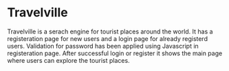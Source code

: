 # Travelville
Travelville is a serach engine for tourist places around the world. It has a registeration page for new users and a login page for already registerd users.
Validation for password has been applied using Javascript in registeration page. After successful login or register it shows the main page where users can explore the tourist places.
